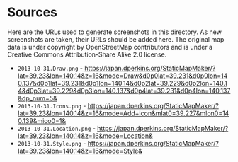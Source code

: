 # Sources

Here are the URLs used to generate screenshots in this directory.  As new screenshots are taken, their URLs should be added here.  The original map data is under copyright by OpenStreetMap contributors and is under a Creative Commons Attribution-Share Alike 2.0 license.

* `2013-10-31.Draw.png` - https://japan.dperkins.org/StaticMapMaker/?lat=39.23&lon=140.14&z=16&mode=Draw&d0p0lat=39.231&d0p0lon=140.137&d0p1lat=39.231&d0p1lon=140.14&d0p2lat=39.229&d0p2lon=140.14&d0p3lat=39.229&d0p3lon=140.137&d0p4lat=39.231&d0p4lon=140.137&dp_num=5&
* `2013-10-31.Icons.png` - https://japan.dperkins.org/StaticMapMaker/?lat=39.23&lon=140.14&z=16&mode=Add+icon&mlat0=39.227&mlon0=140.139&mico0=1&
* `2013-10-31.Location.png` - https://japan.dperkins.org/StaticMapMaker/?lat=39.23&lon=140.14&z=16&mode=Location&
* `2013-10-31.Style.png` - https://japan.dperkins.org/StaticMapMaker/?lat=39.23&lon=140.14&z=16&mode=Style&
